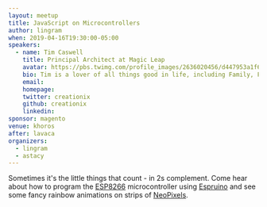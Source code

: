 ```yaml
---
layout: meetup
title: JavaScript on Microcontrollers
author: lingram
when: 2019-04-16T19:30:00-05:00
speakers:
  - name: Tim Caswell
    title: Principal Architect at Magic Leap
    avatar: https://pbs.twimg.com/profile_images/2636020456/d447953a1f656bc20420859e667da59f_400x400.jpeg
    bio: Tim is a lover of all things good in life, including Family, Friends, Food, and Functional Programs.
    email:
    homepage:
    twitter: creationix
    github: creationix
    linkedin:
sponsor: magento
venue: khoros
after: lavaca
organizers:
  - lingram
  - astacy
---
```


Sometimes it's the little things that count - in 2s complement. Come hear about how to program the [ESP8266](https://en.wikipedia.org/wiki/ESP8266) microcontroller using [Espruino](https://www.espruino.com/) and see some fancy rainbow animations on strips of [NeoPixels](https://www.adafruit.com/category/168).
